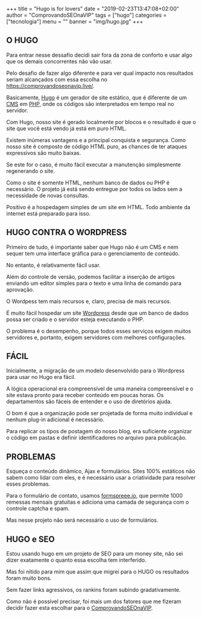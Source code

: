+++
title = "Hugo is for lovers"
date = "2019-02-23T13:47:08+02:00"
author = "ComprovandoSEOnaVIP"
tags = ["hugo"]
categories = ["tecnologia"]
menu = ""
banner = "img/hugo.jpg"
+++

## O HUGO

Para entrar nesse dessafio decidi sair fora da zona de conforto e usar algo que os demais concorrentes não vão usar. 

Pelo desafio de fazer algo diferente e para ver qual impacto nos resultados seriam alcançados com essa escolha no https://comprovandoseonavip.live/.

Basicamente, [Hugo](https://gohugo.io/) é um gerador de site estático, que é diferente de um [CMS](https://pt.wikipedia.org/wiki/Sistema_de_gerenciamento_de_conteúdo) em [PHP](https://pt.wikipedia.org/wiki/PHP), onde os códigos são interpretados em tempo real no servidor. 

Com Hugo, nosso site é gerado localmente por blocos e o resultado é que o site que você está vendo já está em puro HTML.

Existem inúmeras vantagens e a principal conquista e segurança. Como nosso site é composto de código HTML puro, as chances de ter ataques expressivos são muito baixas. 

Se este for o caso, é muito fácil executar a manutenção simplesmente regenerando o site. 

Como o site é somente HTML, nenhum banco de dados ou PHP é necessário. O projeto já está sendo entregue por todos os lados sem a necessidade de novas consultas. 

Positivo é a hospedagem simples de um site em HTML. Todo ambiente da internet está preparado para isso.

## HUGO CONTRA O WORDPRESS

Primeiro de tudo, é importante saber que Hugo não é um CMS e nem sequer tem uma interface gráfica para o gerenciamento de conteúdo. 

No entanto, é relativamente fácil usar. 

Além do controle de versão, podemos facilitar a inserção de artigos enviando um editor simples para o texto e uma linha de comando para aprovação.

O Wordpess tem mais recursos e, claro, precisa de mais recursos. 

É muito fácil hospedar um site [Wordpress](https://br.wordpress.org/) desde que um banco de dados possa ser criado e o servidor esteja executando o PHP. 

O problema é o desempenho, porque todos esses serviços exigem muitos servidores e, portanto, exigem servidores com melhores configurações.

## FÁCIL

Inicialmente, a migração de um modelo desenvolvido para o Wordpress para usar no Hugo era fácil. 

A lógica operacional era compreensível de uma maneira compreensível e o site estava pronto para receber conteúdo em poucas horas. Os departamentos são fáceis de entender e o uso de diretórios ajuda.

O bom é que a organização pode ser projetada de forma muito individual e nenhum plug-in adicional é necessário. 

Para replicar os tipos de postagem do nosso blog, era suficiente organizar o código em pastas e definir identificadores no arquivo para publicação.

## PROBLEMAS

Esqueça o conteúdo dinâmico, Ajax e formulários. Sites 100% estáticos não sabem como lidar com eles, e é necessário usar a criatividade para resolver esses problemas.

Para o formulário de contato, usamos [formspreee.io](https://formspree.io/), que permite 1000 remessas mensais gratuitas e adiciona uma camada de segurança com o controle captcha e spam. 

Mas nesse projeto não será necessário o uso de formulários.

## HUGO e SEO

Estou usando hugo em um projeto de SEO para um money site, não sei dizer exatamente o quanto essa escolha tem interferido. 

Mas foi nítido para mim que assim que migrei para o HUGO os resultados foram muito bons.

Sem fazer links agressivos, os rankins foram subindo gradativamente.

Como não é possível precisar, foi mais um dos fatores que me fizeram decidir fazer esta escolhar para o [ComprovandoSEOnaVIP](https://ComprovandoSEOnaVIP.live).